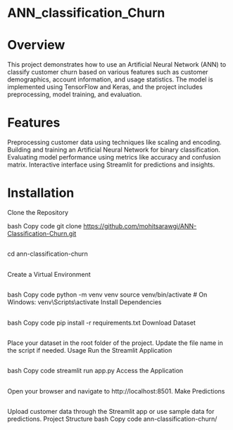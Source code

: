 # ANN_classification_Churn


# Overview
This project demonstrates how to use an Artificial Neural Network (ANN) to classify customer churn based on various features such as customer demographics, account information, and usage statistics. The model is implemented using TensorFlow and Keras, and the project includes preprocessing, model training, and evaluation.

# Features
Preprocessing customer data using techniques like scaling and encoding.
Building and training an Artificial Neural Network for binary classification.
Evaluating model performance using metrics like accuracy and confusion matrix.
Interactive interface using Streamlit for predictions and insights.


# Installation

Clone the Repository

bash
Copy code
git clone https://github.com/mohitsarawgi/ANN-Classification-Churn.git
##
cd ann-classification-churn
##
Create a Virtual Environment
##
bash
Copy code
python -m venv venv
source venv/bin/activate  # On Windows: venv\Scripts\activate
Install Dependencies
##
bash
Copy code
pip install -r requirements.txt
Download Dataset
##
Place your dataset in the root folder of the project. Update the file name in the script if needed.
Usage
Run the Streamlit Application
##
bash
Copy code
streamlit run app.py
Access the Application
##
Open your browser and navigate to http://localhost:8501.
Make Predictions
##
Upload customer data through the Streamlit app or use sample data for predictions.
Project Structure
bash
Copy code
ann-classification-churn/

